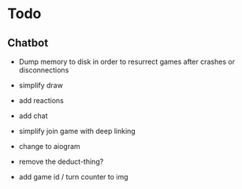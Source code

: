 # Todo

## Chatbot
- Dump memory to disk in order to resurrect games after crashes or disconnections

- simplify draw
- add reactions
- add chat
- simplify join game with deep linking
- change to aiogram
- remove the deduct-thing?
- add game id / turn counter to img
